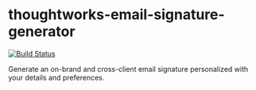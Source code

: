 thoughtworks-email-signature-generator
======================================

[![Build Status](https://snap-ci.com/andrewshawcare/thoughtworks-email-signature-generator/branch/master/build_image)](https://snap-ci.com/andrewshawcare/thoughtworks-email-signature-generator/branch/master)

Generate an on-brand and cross-client email signature personalized with your details and preferences.
